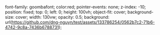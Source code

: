 font-family: goombafont; color:red; pointer-events: none; z-index: -10; position: fixed; top: 0; left: 0; height: 100vh; object-fit: cover; background-size: cover; width: 130vw; opacity: 0.5; background: url(https://github.com/dng-nguyn/test/assets/133786254/0562b7c2-71b6-4742-9c8a-7436b6788731);
